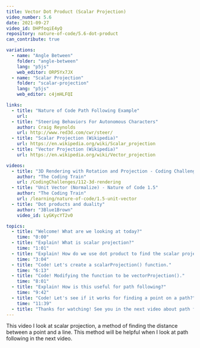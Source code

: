 ```yaml
---
title: Vector Dot Product (Scalar Projection)
video_number: 5.6
date: 2021-09-27
video_id: DHPfoqiE4yQ
repository: nature-of-code/5.6-dot-product
can_contribute: true

variations:
  - name: "Angle Between"
    folder: "angle-between"
    lang: "p5js"
    web_editor: ORP5Yx7JX
  - name: "Scalar Projection"
    folder: "scalar-projection"
    lang: "p5js"
    web_editor: c4jmHLFQI

links:
  - title: "Nature of Code Path Following Example"
    url: 
  - title: "Steering Behaviors For Autonomous Characters"
    author: Craig Reynolds
    url: http://www.red3d.com/cwr/steer/
  - title: "Scalar Projection (Wikipedia)"
    url: https://en.wikipedia.org/wiki/Scalar_projection
  - title: "Vector Projection (Wikipedia)"
    url: https://en.wikipedia.org/wiki/Vector_projection

videos:
  - title: "3D Rendering with Rotation and Projection - Coding Challenge 112"
    author: "The Coding Train"
    url: /CodingChallenges/112-3d-rendering
  - title: "Unit Vector (Normalize) - Nature of Code 1.5"
    author: "The Coding Train"
    url: /learning/nature-of-code/1.5-unit-vector
  - title: "Dot products and duality"
    author: "3Blue1Brown"
    video_id: LyGKycYT2v0

topics:
  - title: "Welcome! What are we looking at today?"
    time: "0:00"
  - title: "Explain! What is scalar projection?"
    time: "1:01"
  - title: "Explain! How do we use dot product to find the scalar projection?"
    time: "3:04"
  - title: "Code! Let's create a scalarProjection() function."
    time: "6:13"
  - title: "Code! Modifying the function to be vectorProjection()."
    time: "8:01"
  - title: "Explain! How is this useful for path following?"
    time: "9:42"
  - title: "Code! Let's see if it works for finding a point on a path?"
    time: "11:39"
  - title: "Thanks for watching! See you in the next video about path following."
---
```


This video I look at scalar projection, a method of finding the distance between a point and a line. This method will be helpful when I look at path following in the next video.
